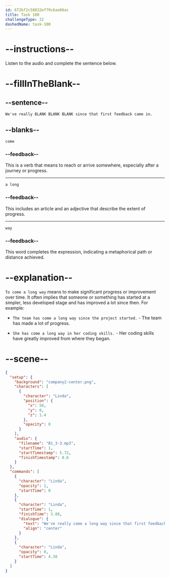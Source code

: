 ```yaml
---
id: 672bf2c58832ef79c6ae86ac
title: Task 100
challengeType: 22
dashedName: task-100
---
```


<!-- (audio) We've really come a long way since that first feedback came in. -->

# --instructions--

Listen to the audio and complete the sentence below.

# --fillInTheBlank--

## --sentence--

`We've really BLANK BLANK BLANK since that first feedback came in.`

## --blanks--

`come`

### --feedback--

This is a verb that means to reach or arrive somewhere, especially after a journey or progress.

---

`a long`

### --feedback--

This includes an article and an adjective that describe the extent of progress.

---

`way`

### --feedback--

This word completes the expression, indicating a metaphorical path or distance achieved.

# --explanation--

`To come a long way` means to make significant progress or improvement over time. It often implies that someone or something has started at a simpler, less developed stage and has improved a lot since then. For example:

- `The team has come a long way since the project started.` - The team has made a lot of progress.
  
- `She has come a long way in her coding skills.` - Her coding skills have greatly improved from where they began.

# --scene--

```json
{
  "setup": {
    "background": "company2-center.png",
    "characters": [
      {
        "character": "Linda",
        "position": {
          "x": 50,
          "y": 0,
          "z": 1.4
        },
        "opacity": 0
      }
    ],
    "audio": {
      "filename": "B1_3-3.mp3",
      "startTime": 1,
      "startTimestamp": 5.72,
      "finishTimestamp": 8.6
    }
  },
  "commands": [
    {
      "character": "Linda",
      "opacity": 1,
      "startTime": 0
    },
    {
      "character": "Linda",
      "startTime": 1,
      "finishTime": 3.88,
      "dialogue": {
        "text": "We've really come a long way since that first feedback came in.",
        "align": "center"
      }
    },
    {
      "character": "Linda",
      "opacity": 0,
      "startTime": 4.38
    }
  ]
}
```
